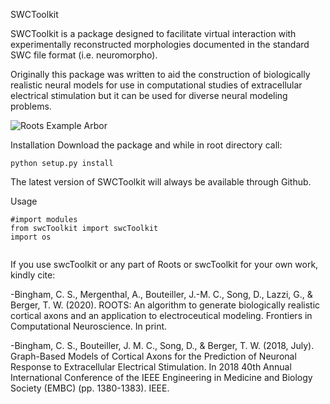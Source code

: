 SWCToolkit

SWCToolkit is a package designed to facilitate virtual interaction with experimentally reconstructed morphologies documented in the standard SWC file format (i.e. neuromorpho).

Originally this package was written to aid the construction of biologically realistic neural models for use in computational studies of extracellular electrical stimulation but it can be used for diverse neural modeling problems.

![Roots Example Arbor](https://github.com/bingsome/swcToolkit/blob/master/docs/gif.gif)

Installation
Download the package and while in root directory call: 
```
python setup.py install
```

The latest version of SWCToolkit will always be available through Github.

Usage

```
#import modules
from swcToolkit import swcToolkit
import os


```


If you use swcToolkit or any part of Roots or swcToolkit for your own work, kindly cite:

-Bingham, C. S., Mergenthal, A., Bouteiller, J.-M. C., Song, D., Lazzi, G., & Berger, T. W. (2020). ROOTS: An algorithm to generate biologically realistic cortical axons and an application to electroceutical modeling. Frontiers in Computational Neuroscience. In print.

-Bingham, C. S., Bouteiller, J. M. C., Song, D., & Berger, T. W. (2018, July). Graph-Based Models of Cortical Axons for the Prediction of Neuronal Response to Extracellular Electrical Stimulation. In 2018 40th Annual International Conference of the IEEE Engineering in Medicine and Biology Society (EMBC) (pp. 1380-1383). IEEE.
